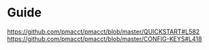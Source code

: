 # Guide
https://github.com/pmacct/pmacct/blob/master/QUICKSTART#L582
https://github.com/pmacct/pmacct/blob/master/CONFIG-KEYS#L418
